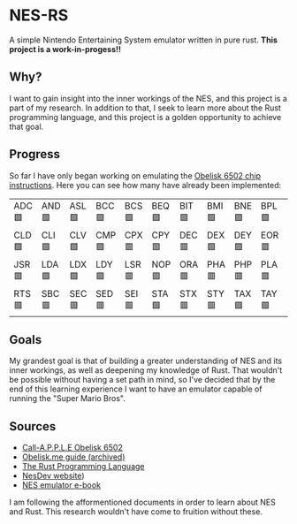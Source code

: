 # NES-RS
A simple Nintendo Entertaining System emulator written in pure rust.
**This project is a work-in-progess!!**

## Why?
I want to gain insight into the inner workings of the NES, and this project is a part of my research. In addition to that, I seek to learn more about the Rust programming language, and this project is a golden opportunity to achieve that goal.

## Progress
So far I have only began working on emulating the [Obelisk 6502 chip instructions](https://www.nesdev.org/obelisk-6502-guide/reference.html).
Here you can see how many have already been implemented:
<table>
	<tr>
		<td>ADC🟩</td>
		<td>AND🟩</td>
		<td>ASL🟩</td>
		<td>BCC🟩</td>
		<td>BCS🟩</td>
		<td>BEQ🟩</td>
		<td>BIT🟩</td>
		<td>BMI🟩</td>
		<td>BNE🟩</td>
		<td>BPL🟩</td>
		<td>BRK🟩</td>
		<td>BVC🟩</td>
		<td>BVS🟩</td>
		<td>CLC🟩</td>
	</tr>
	<tr>
		<td>CLD🟩</td>
		<td>CLI🟩</td>
		<td>CLV🟩</td>
		<td>CMP🟩</td>
		<td>CPX🟥</td>
		<td>CPY🟥</td>
		<td>DEC🟥</td>
		<td>DEX🟩</td>
		<td>DEY🟩</td>
		<td>EOR🟥</td>
		<td>INC🟥</td>
		<td>INX🟩</td>
		<td>INY🟩</td>
		<td>JMP🟩</td>
	</tr>
	<tr>
		<td>JSR🟥</td>
		<td>LDA🟩</td>
		<td>LDX🟩</td>
		<td>LDY🟩</td>
		<td>LSR🟥</td>
		<td>NOP🟥</td>
		<td>ORA🟥</td>
		<td>PHA🟥</td>
		<td>PHP🟥</td>
		<td>PLA🟥</td>
		<td>PLP🟥</td>
		<td>ROL🟥</td>
		<td>ROR🟥</td>
		<td>RTI🟥</td>
	</tr>
	<tr>
		<td>RTS🟥</td>
		<td>SBC🟥</td>
		<td>SEC🟥</td>
		<td>SED🟥</td>
		<td>SEI🟥</td>
		<td>STA🟩</td>
		<td>STX🟥</td>
		<td>STY🟥</td>
		<td>TAX🟩</td>
		<td>TAY🟩</td>
		<td>TSX🟥</td>
		<td>TXA🟩</td>
		<td>TXS🟥</td>
		<td>TYA🟩</td>
	</tr>
</table>

## Goals
My grandest goal is that of building a greater understanding of NES and its inner workings, as well as deepening my knowledge of Rust.
That wouldn't be possible without having a set path in mind, so I've decided that by the end of this learning experience I want to have an emulator capable of running the "Super Mario Bros".

## Sources
- [Call-A.P.P.L.E Obelisk 6502](https://www.callapple.org/obelisk-6502-registers/)
- [Obelisk.me guide (archived)](https://web.archive.org/web/20210909190432/http://www.obelisk.me.uk/6502/)
- [The Rust Programming Language](https://doc.rust-lang.org/book/)
- [NesDev website](https://www.nesdev.org/))
- [NES emulator e-book](https://bugzmanov.github.io/nes_ebook)

I am following the afformentioned documents in order to learn about NES and Rust. This research wouldn't have come to fruition without these.